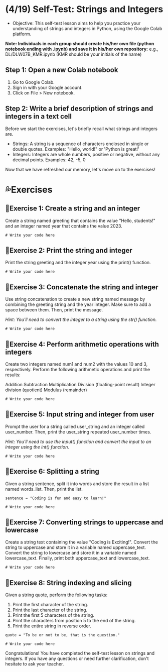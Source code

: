 # (4/19) Self-Test: Strings and Integers

+ Objective: This self-test lesson aims to help you practice your understanding of strings and integers in Python, using the Google Colab platform.

**Note: Individuals in each group should create his/her own file (python notebook ending with .ipynb) and save it in his/her own repository:**
e.g., DL/DLW07B_KMR.ipynb (KMR should be your initials of the name)


## Step 1: Open a new Colab notebook

1. Go to Google Colab.
2. Sign in with your Google account.
3. Click on File > New notebook.

## Step 2: Write a brief description of strings and integers in a text cell

Before we start the exercises, let's briefly recall what strings and integers are.

+ Strings: A string is a sequence of characters enclosed in single or double quotes. Examples: "Hello, world!" or 'Python is great!'
+ Integers: Integers are whole numbers, positive or negative, without any decimal points. Examples: 42, -5, 0

Now that we have refreshed our memory, let's move on to the exercises!

# 💦Exercises

## 📙Exercise 1: Create a string and an integer

Create a string named greeting that contains the value "Hello, students!" and an integer named year that contains the value 2023.

```
# Write your code here
```
## 📙Exercise 2: Print the string and integer
Print the string greeting and the integer year using the print() function.

```
# Write your code here
```
## 📙Exercise 3: Concatenate the string and integer
Use string concatenation to create a new string named message by combining the greeting string and the year integer. Make sure to add a space between them. Then, print the message.

_Hint: You'll need to convert the integer to a string using the str() function._

```
# Write your code here
```
## 📙Exercise 4: Perform arithmetic operations with integers

Create two integers named num1 and num2 with the values 10 and 3, respectively. Perform the following arithmetic operations and print the results:

Addition
Subtraction
Multiplication
Division (floating-point result)
Integer division (quotient)
Modulus (remainder)

```
# Write your code here
```
## 📙Exercise 5: Input string and integer from user
Prompt the user for a string called user_string and an integer called user_number. Then, print the user_string repeated user_number times.

_Hint: You'll need to use the input() function and convert the input to an integer using the int() function._
```
# Write your code here
```

## 📙Exercise 6: Splitting a string
Given a string sentence, split it into words and store the result in a list named words_list. Then, print the list.
```
sentence = "Coding is fun and easy to learn!"

# Write your code here
```
## 📙Exercise 7: Converting strings to uppercase and lowercase
Create a string text containing the value "Coding is Exciting!". Convert the string to uppercase and store it in a variable named uppercase_text. Convert the string to lowercase and store it in a variable named lowercase_text. Finally, print both uppercase_text and lowercase_text.

```
# Write your code here
```
## 📙Exercise 8:  String indexing and slicing
Given a string quote, perform the following tasks:

1. Print the first character of the string.
2. Print the last character of the string.
3. Print the first 5 characters of the string.
4. Print the characters from position 5 to the end of the string.
5. Print the entire string in reverse order.

```
quote = "To be or not to be, that is the question."

# Write your code here
```
Congratulations! You have completed the self-test lesson on strings and integers. If you have any questions or need further clarification, don't hesitate to ask your teacher.
